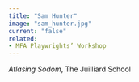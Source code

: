 ```yaml
---
title: "Sam Hunter"
image: "sam_hunter.jpg"
current: "false"
related:
- MFA Playwrights’ Workshop
---
```


*Atlasing Sodom*, The Juilliard School
